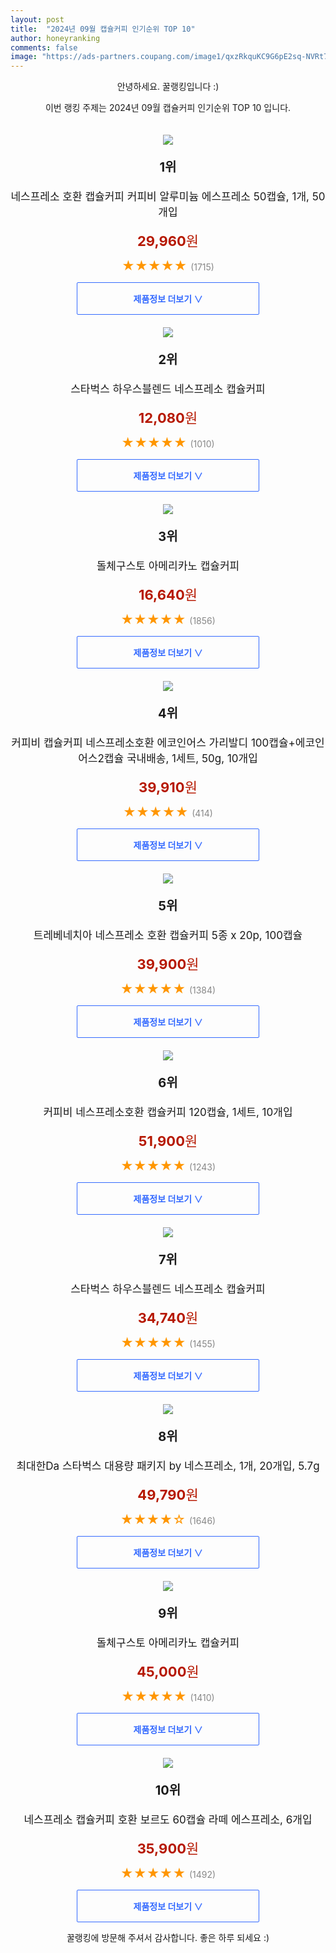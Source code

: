 ```yaml
---
layout: post
title:  "2024년 09월 캡슐커피 인기순위 TOP 10"
author: honeyranking
comments: false
image: "https://ads-partners.coupang.com/image1/qxzRkquKC9G6pE2sq-NVRt76IDsWEMKMoWpJ5u8OyeNghtNVAswgTwTE5bfaWwLdE4jfyW-zKIRGS2IUp0tuKql0dn7ozWxnkZM_i8FPp4bDAguasRSCHD-6DtdIm8OxIAry1uRyAAL9j2JX8baJ4nItNuKNb4md5GAieGamFjs5A4yyJW9r7KsAtHoZNFUjv7mcBX-KZ930jqSgedrZIWhETwKydsCzVgCvxTcdNn6nW5puyuIaHOM22nAXl2qPob0rGJQj2zUSCn_1xqYr8pVwWLvwSFC6nZt15EU1WdZ2C0dR7bjt-1x95srFiQ=="
---
```

<p style="text-align: center;">안녕하세요. 꿀랭킹입니다 :)</p>
<p style="text-align: center;">이번 랭킹 주제는 2024년 09월 캡슐커피 인기순위 TOP 10 입니다.</p><center><img src="https://ads-partners.coupang.com/image1/qxzRkquKC9G6pE2sq-NVRt76IDsWEMKMoWpJ5u8OyeNghtNVAswgTwTE5bfaWwLdE4jfyW-zKIRGS2IUp0tuKql0dn7ozWxnkZM_i8FPp4bDAguasRSCHD-6DtdIm8OxIAry1uRyAAL9j2JX8baJ4nItNuKNb4md5GAieGamFjs5A4yyJW9r7KsAtHoZNFUjv7mcBX-KZ930jqSgedrZIWhETwKydsCzVgCvxTcdNn6nW5puyuIaHOM22nAXl2qPob0rGJQj2zUSCn_1xqYr8pVwWLvwSFC6nZt15EU1WdZ2C0dR7bjt-1x95srFiQ==" style="margin-top:20px" /></center><p style="text-align: center; font-size: 20px"><b>1위</b></p><p style="text-align: center; font-size: 17px">네스프레소 호환 캡슐커피 커피비 알루미늄 에스프레소 50캡슐, 1개, 50개입</p><p style="text-align: center;"><span style="color: #b61800; font-size: 22px;"><b>29,960</b>원</span></p><p style="text-align: center;"><span style="color: #ff9600; font-size: 20px;">★★★★★ </span><span style="color: #878787;">(1715)</span></p><center><a href="https://link.coupang.com/re/AFFSDP?lptag=AF3899140&subid=honeyrank&pageKey=6410174066&itemId=14786149663&vendorItemId=80994806338&traceid=V0-153-3b2bea487f8d333a&clickBeacon=00eb4810-7a4b-11ef-98c0-f129e509c4b2%7E3&requestid=20240924170002794078355505&token=31850C%7CMIXED"><div style="font-size: 14px; display: inline-block; padding: 15px 90px; color: #346aff; border-radius: 2px; border: 1px solid #346aff; cursor: pointer;"><b>제품정보 더보기 &or;</b></div></a></center><center><img src="https://ads-partners.coupang.com/image1/7Z1rrjRNIFrLRowN7Yq4J_gxFukVXv3vbd9OnC8Hdg6Lxj1ZM39kD1yDN0Pqp2WgKFAY7mEmqev8I8qSfUIkZqFQMu7JoYchYJe2P48xdBLu1E9Kx2dZMjxEb3kF6YNrK-wMjFbftDq5o31vWgPy-REcGBFIG5w1iicOoPREqphkdi9anjVGbSfQImbxJ4fetCEvxRSuwGvVg6wZ2A7rblzGkstd0h66J130uMFeYoSc6Uf2u2hhD42HZjRlCNF0fVklTwI0smx9xFJ_Y8iCD0SiqfMq68r6fkvjisg=" style="margin-top:20px" /></center><p style="text-align: center; font-size: 20px"><b>2위</b></p><p style="text-align: center; font-size: 17px">스타벅스 하우스블렌드 네스프레소 캡슐커피</p><p style="text-align: center;"><span style="color: #b61800; font-size: 22px;"><b>12,080</b>원</span></p><p style="text-align: center;"><span style="color: #ff9600; font-size: 20px;">★★★★★ </span><span style="color: #878787;">(1010)</span></p><center><a href="https://link.coupang.com/re/AFFSDP?lptag=AF3899140&subid=honeyrank&pageKey=5387625549&itemId=21048718261&vendorItemId=88856696118&traceid=V0-153-a68c72cfd4e1b976&requestid=20240924170002794078355505&token=31850C%7CMIXED"><div style="font-size: 14px; display: inline-block; padding: 15px 90px; color: #346aff; border-radius: 2px; border: 1px solid #346aff; cursor: pointer;"><b>제품정보 더보기 &or;</b></div></a></center><center><img src="https://ads-partners.coupang.com/image1/FgdQ1_AkS8_XKNZLFqEr9GXp99w3X5eIVwZNuz3ONvpUI3MgMr5ceSoW_AEggshezAg7DQ52Yurd49Umqb80dkoLHDrk8z3CpnvWKsMLRBWMu8XYO_4BLXz43LYJ2RXy8B0MD8SkpEYuvYDkq12ZpVznhAHy1UyfQDnI4XpnCXbPaj_hd5HYJXDnOHXzwcu0uqgtnQopzIYmCs6Pxgj19zRNGVTkKflbjzGMVokFq6sk_A54L23FDD1KEYeKz5PT-NePkV-mCpXPpuTJqjDmlZeTF9g2Z7_N" style="margin-top:20px" /></center><p style="text-align: center; font-size: 20px"><b>3위</b></p><p style="text-align: center; font-size: 17px">돌체구스토 아메리카노 캡슐커피</p><p style="text-align: center;"><span style="color: #b61800; font-size: 22px;"><b>16,640</b>원</span></p><p style="text-align: center;"><span style="color: #ff9600; font-size: 20px;">★★★★★ </span><span style="color: #878787;">(1856)</span></p><center><a href="https://link.coupang.com/re/AFFSDP?lptag=AF3899140&subid=honeyrank&pageKey=5541809729&itemId=13792113162&vendorItemId=81042492402&traceid=V0-153-ade70457e2e60e79&requestid=20240924170002794078355505&token=31850C%7CMIXED"><div style="font-size: 14px; display: inline-block; padding: 15px 90px; color: #346aff; border-radius: 2px; border: 1px solid #346aff; cursor: pointer;"><b>제품정보 더보기 &or;</b></div></a></center><center><img src="https://ads-partners.coupang.com/image1/1F48a7LjAYSkFzkl1OVCyCzQyTdAODRklLODk59wAav8VTSTaGjKJXNoZcgh5ukARwE2tLTPuHC2L4yVhTI76-nPNM-sjfFK3wCPpPSau-P3LhosJxe_-mG4M4nUyLPNyr9DF6XIpLPdrADVO-l_qeitE2hetnjBY7bp6ioZNI1QieuPq0H6UlnRxYH5mSunnHe8rhWEpaSP4wImkCDrLekqriaDCjkYslvs_tDlBjUPbJ9zPhHGyEsqbV6TB4GE-ktlkNIy7sVy-M5dmYPNJ1bNmTVGcxWz0p--AKnAtXeP0_XYdKr0J-Sg6D6jCw==" style="margin-top:20px" /></center><p style="text-align: center; font-size: 20px"><b>4위</b></p><p style="text-align: center; font-size: 17px">커피비 캡슐커피 네스프레소호환 에코인어스 가리발디 100캡슐+에코인어스2캡슐 국내배송, 1세트, 50g, 10개입</p><p style="text-align: center;"><span style="color: #b61800; font-size: 22px;"><b>39,910</b>원</span></p><p style="text-align: center;"><span style="color: #ff9600; font-size: 20px;">★★★★★ </span><span style="color: #878787;">(414)</span></p><center><a href="https://link.coupang.com/re/AFFSDP?lptag=AF3899140&subid=honeyrank&pageKey=5726818003&itemId=9596914161&vendorItemId=80175893521&traceid=V0-153-4bc45b70323846cd&clickBeacon=00eb4810-7a4b-11ef-80bd-fef89d64c3ec%7E3&requestid=20240924170002794078355505&token=31850C%7CMIXED"><div style="font-size: 14px; display: inline-block; padding: 15px 90px; color: #346aff; border-radius: 2px; border: 1px solid #346aff; cursor: pointer;"><b>제품정보 더보기 &or;</b></div></a></center><center><img src="https://ads-partners.coupang.com/image1/la-6endRPic5tXiklUKZK_vEaTeoFM-BDamDHKiSLlrVueuEwZ1GquMYt-vtqHEm1h6_BM7pqWx4mqz1crDFshmMgfHxBAQnxFip5YVWK7_Ll-c3MF0VMjHdDyIEwLyUbFs9NmpoRm6dWMdtwMKbiRZlx9b0th_FZoP6Z-EKhQZ-ljcExdupAtOFe_BzfbF0cvJD9Gs5nSloLhMmx63_zThaal73pMJ89xIyQGzfgjjXozVnaUskemqU3bPSwlFInY3ki39YCzf6bhg76pgotvdkLwg9T5q7SyPsSA==" style="margin-top:20px" /></center><p style="text-align: center; font-size: 20px"><b>5위</b></p><p style="text-align: center; font-size: 17px">트레베네치아 네스프레소 호환 캡슐커피 5종 x 20p, 100캡슐</p><p style="text-align: center;"><span style="color: #b61800; font-size: 22px;"><b>39,900</b>원</span></p><p style="text-align: center;"><span style="color: #ff9600; font-size: 20px;">★★★★★ </span><span style="color: #878787;">(1384)</span></p><center><a href="https://link.coupang.com/re/AFFSDP?lptag=AF3899140&subid=honeyrank&pageKey=6155869912&itemId=11914511038&vendorItemId=79187384103&traceid=V0-153-0e668c6cc32f2cc0&requestid=20240924170002794078355505&token=31850C%7CMIXED"><div style="font-size: 14px; display: inline-block; padding: 15px 90px; color: #346aff; border-radius: 2px; border: 1px solid #346aff; cursor: pointer;"><b>제품정보 더보기 &or;</b></div></a></center><center><img src="https://ads-partners.coupang.com/image1/UwPEaPmUbx-tORmpU4cK_TvMLNDpSpsoYOeqn_3KNjrk4wXG_mf_-eX_pCChpErgbGLRiwUDm6LptNn4P30G88vaOizYgc2mZrTTw3JjyZx-qMlNATv9XQJC2UKBORecs-xhkPwNDDnzE3ntCgwRnXKRL1W1QYjQdAteBagLsYrYM-B7VAMQMOX7K0PZhIXb8SnhJOtSMdiEJgXcw2AQNMeBLRAgdIbn3w1Cg36yqEq7LQGsqL2geDjU8peyuzLPWvr1ULj7w_9JANFfeQJqvPHo6lPGVx1rKdIxE8cPXhEYm-WbhdTzeBIiF3txzw==" style="margin-top:20px" /></center><p style="text-align: center; font-size: 20px"><b>6위</b></p><p style="text-align: center; font-size: 17px">커피비 네스프레소호환 캡슐커피 120캡슐, 1세트, 10개입</p><p style="text-align: center;"><span style="color: #b61800; font-size: 22px;"><b>51,900</b>원</span></p><p style="text-align: center;"><span style="color: #ff9600; font-size: 20px;">★★★★★ </span><span style="color: #878787;">(1243)</span></p><center><a href="https://link.coupang.com/re/AFFSDP?lptag=AF3899140&subid=honeyrank&pageKey=6610502197&itemId=14987747628&vendorItemId=82210735353&traceid=V0-153-c673ab501f484c6f&clickBeacon=00eb4810-7a4b-11ef-9a5c-f84874d7a477%7E3&requestid=20240924170002794078355505&token=31850C%7CMIXED"><div style="font-size: 14px; display: inline-block; padding: 15px 90px; color: #346aff; border-radius: 2px; border: 1px solid #346aff; cursor: pointer;"><b>제품정보 더보기 &or;</b></div></a></center><center><img src="https://ads-partners.coupang.com/image1/G9M1Rq46tl-ZWe12G-lcAW2sy0KeiDQ1n3-K_WirmalqphyckQKwBW-dltsZQ7a1iSB7rH7nEaaxK_PdiofRvKyXMzSuuAzdf6dv_upU4NZiscAzd7QAlCIdorq-w0zNuCApipVfIh2glUj2IlSGeoHNOj4XXLzjNys_mjqoHthFnkIrGFE0v3C-5HKQ6HUqTsmBM9hbn93RpKtryeHus6PqbNq_RChioAu2pkth262HWouFtB_KJY4GGmYA7rnOJt0RNf7hv6rw1EYHzt28P85gnEy9R7Hndoc9qF4=" style="margin-top:20px" /></center><p style="text-align: center; font-size: 20px"><b>7위</b></p><p style="text-align: center; font-size: 17px">스타벅스 하우스블렌드 네스프레소 캡슐커피</p><p style="text-align: center;"><span style="color: #b61800; font-size: 22px;"><b>34,740</b>원</span></p><p style="text-align: center;"><span style="color: #ff9600; font-size: 20px;">★★★★★ </span><span style="color: #878787;">(1455)</span></p><center><a href="https://link.coupang.com/re/AFFSDP?lptag=AF3899140&subid=honeyrank&pageKey=5387625549&itemId=21048718266&vendorItemId=88856695958&traceid=V0-153-a68c72cfd4e1b976&requestid=20240924170002794078355505&token=31850C%7CMIXED"><div style="font-size: 14px; display: inline-block; padding: 15px 90px; color: #346aff; border-radius: 2px; border: 1px solid #346aff; cursor: pointer;"><b>제품정보 더보기 &or;</b></div></a></center><center><img src="https://ads-partners.coupang.com/image1/Lf2OlPk2lS8oi18TLWTD6_0fqkc1ImGYVXNy2KXrJpqtdsN9BeF-7eUFl32W0-VWo4gUaJDP255s1VNrbZNvgSnzBELu0_RxTNEHaj-7m0pZHSpXbC_rBUqHr8tH9tnDMJwS1D06npbwecdzRzX1hpu1JuMI4AeBWJqrG4psY1vL4D8zLq9csXQEO8X69lFC1Td_VBIPO5C4LpqjFxIKbtVhWn6uvFnsAmj6I69AXDALzrrUaq5PUz2h6n4FeE4BWjFOUHmcKcsGG9oXy31VuY3PIkrv76ikdqCZl4LaNtUIXGrH0D0TJvY7mkYVhNo=" style="margin-top:20px" /></center><p style="text-align: center; font-size: 20px"><b>8위</b></p><p style="text-align: center; font-size: 17px">최대한Da 스타벅스 대용량 패키지 by 네스프레소, 1개, 20개입, 5.7g</p><p style="text-align: center;"><span style="color: #b61800; font-size: 22px;"><b>49,790</b>원</span></p><p style="text-align: center;"><span style="color: #ff9600; font-size: 20px;">★★★★☆ </span><span style="color: #878787;">(1646)</span></p><center><a href="https://link.coupang.com/re/AFFSDP?lptag=AF3899140&subid=honeyrank&pageKey=7998767066&itemId=22262772426&vendorItemId=89308469735&traceid=V0-153-9aa9adc38bdef811&clickBeacon=00eb4810-7a4b-11ef-bc3e-5034fd9cc05f%7E3&requestid=20240924170002794078355505&token=31850C%7CMIXED"><div style="font-size: 14px; display: inline-block; padding: 15px 90px; color: #346aff; border-radius: 2px; border: 1px solid #346aff; cursor: pointer;"><b>제품정보 더보기 &or;</b></div></a></center><center><img src="https://ads-partners.coupang.com/image1/_h0ntVBIgPP0ZZEr_nlcMtiQo0P5diBhlBBVxZxx8oJzTUjhWHc-AFDmCy4yZ1US-wAtoKFxY0u-WRoCkHkX4xFsJVGlMpsdzsip0pZ6EMU1b58fj-qccAre3DyfU379QTHkMhnzRfa_7H8iW02O6Rh-IEQXgOhVWQ_-KVhBDSFBjV4ZetNCNQtnYBrJZ7vqv20hZFxj7_kfoVVM8s-U6b8FC8KN_4idetI4OhDYdS6PFxmH0rce-byURZ7uXRINv0x031Etmb69f8cDGMSXEABvk3VxF6yWtX4UiA==" style="margin-top:20px" /></center><p style="text-align: center; font-size: 20px"><b>9위</b></p><p style="text-align: center; font-size: 17px">돌체구스토 아메리카노 캡슐커피</p><p style="text-align: center;"><span style="color: #b61800; font-size: 22px;"><b>45,000</b>원</span></p><p style="text-align: center;"><span style="color: #ff9600; font-size: 20px;">★★★★★ </span><span style="color: #878787;">(1410)</span></p><center><a href="https://link.coupang.com/re/AFFSDP?lptag=AF3899140&subid=honeyrank&pageKey=5541809729&itemId=18037433787&vendorItemId=85191830389&traceid=V0-153-ade70457e2e60e79&requestid=20240924170002794078355505&token=31850C%7CMIXED"><div style="font-size: 14px; display: inline-block; padding: 15px 90px; color: #346aff; border-radius: 2px; border: 1px solid #346aff; cursor: pointer;"><b>제품정보 더보기 &or;</b></div></a></center><center><img src="https://ads-partners.coupang.com/image1/u4XnOzNkEjMzixCBu8s_DbsB5QBlDYKumTov6gj_GPYgK-pt36SUreTPRUqjVxBH7RaX_t2gd1TGb24xRssYeMI624oitEKR6GawqwR2wPaX5iuwtVfqsLU8GYEEXZzKEi8nmuPvQlGoZ6_kxyrftYFC_XFuQAiRJE1ufnDM23psvznofPuY4zsYYsXnA4UcTchddq1mlhP2sFRceG-eeawU0-TqbOfoLEQ5w_302mlv5zXMk3bJEs0lMlAGD-e3uDQZReA_MEfUn-129J1Y_6Xko-ve-DjFW7P4Rku2EL6TBGH0DVos8KRhwu_ILw==" style="margin-top:20px" /></center><p style="text-align: center; font-size: 20px"><b>10위</b></p><p style="text-align: center; font-size: 17px">네스프레소 캡슐커피 호환 보르도 60캡슐 라떼 에스프레소, 6개입</p><p style="text-align: center;"><span style="color: #b61800; font-size: 22px;"><b>35,900</b>원</span></p><p style="text-align: center;"><span style="color: #ff9600; font-size: 20px;">★★★★★ </span><span style="color: #878787;">(1492)</span></p><center><a href="https://link.coupang.com/re/AFFSDP?lptag=AF3899140&subid=honeyrank&pageKey=8312053902&itemId=23985553344&vendorItemId=89780626047&traceid=V0-153-3afba1c5d74b4944&clickBeacon=00eb4810-7a4b-11ef-921a-89514188ca71%7E3&requestid=20240924170002794078355505&token=31850C%7CMIXED"><div style="font-size: 14px; display: inline-block; padding: 15px 90px; color: #346aff; border-radius: 2px; border: 1px solid #346aff; cursor: pointer;"><b>제품정보 더보기 &or;</b></div></a></center><p style="text-align: center;">꿀랭킹에 방문해 주셔서 감사합니다. 좋은 하루 되세요 :)</p>